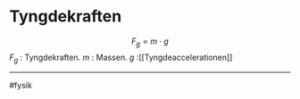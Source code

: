 # Tyngdekraften

$$F_g = m \cdot g$$
$F_g$ : Tyngdekraften.
$m$ : Massen.
$g$ :[[Tyngdeaccelerationen]]

---
#fysik 
